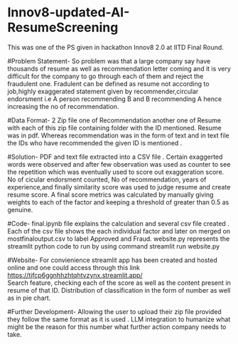 # Innov8-updated-AI-ResumeScreening

This was one of the PS given in hackathon Innov8 2.0 at IITD Final Round.

#Problem Statement-
So problem was that a large company say have thousands of resume as well as recommendation letter coming and it is very difficult for the company to go through each of them and reject the fraudulent one. Fradulent can be defined as resume not according to job,highly exaggerated statement given by recommender,circular endorsment i.e A person recommending B and B recommending A hence increasing the no of recommendation.

#Data Format-
2 Zip file one of Recommendation another one of Resume with each of this zip file containing folder with the ID mentioned. Resume  was in pdf. Whereas recommendation was in the form of text and in text file the IDs who have recommended the given ID is mentioned .

#Solution-
PDF and text file extracted into a CSV file . Certain exaggerted words were observed and after few observation was used as counter to see the repetition which was eventually used to score out exaggeration score. No of cicular endorsment counted, No of recommendation, years of experience,and finally similarity score was used to judge resume and create resume score.
A final score metrics was calculated by manually giving weights to each of the factor and keeping a threshold of greater than 0.5 as genuine. 

#Code-
final.ipynb file explains the calculation and several csv file created . Each of the csv file shows the each individual factor and later on merged on mostfinaloutput.csv to label Approved and Fraud.
website.py represents the streamlit python code to run by using command streamlit run website.py

#Website-
For convienience streamlit app has been created and hosted online and one could access through this link https://tjfcp6ggnhhzhtqhtvzynx.streamlit.app/   
Search feature, checking each of the score as well as the content present in resume of that ID. Distribution of classification in the form of number as well as in pie chart.

#Further Development-
Allowing the user to upload their zip file provided they follow the same format as it is used . LLM integration to humanize what might be the reason for this number what further action company needs to take.

